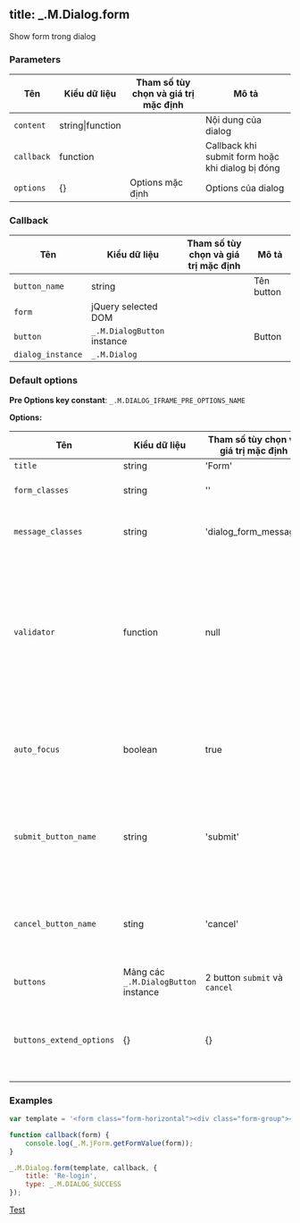 title: _.M.Dialog.form
-----
<script src="/test_files/dialog.js"></script>

Show form trong dialog

### Parameters
<table class="table table-striped">
    <thead>
    <tr>
        <th>Tên</th>
        <th>Kiểu dữ liệu</th>
        <th>Tham số tùy chọn và giá trị mặc định</th>
        <th>Mô tả</th>
    </tr>
    </thead>
    <tbody>
    <tr>
        <td><code>content</code></td>
        <td>string|function</td>
        <td></td>
        <td>Nội dung của dialog</td>
    </tr>
    <tr>
        <td><code>callback</code></td>
        <td>function</td>
        <td></td>
        <td>Callback khi submit form hoặc khi dialog bị đóng</td>
    </tr>
    <tr>
        <td><code>options</code></td>
        <td>{}</td>
        <td>Options mặc định</td>
        <td>Options của dialog</td>
    </tr>
    </tbody>
</table>

### Callback
<table class="table table-striped">
    <thead>
    <tr>
        <th>Tên</th>
        <th>Kiểu dữ liệu</th>
        <th>Tham số tùy chọn và giá trị mặc định</th>
        <th>Mô tả</th>
    </tr>
    </thead>
    <tbody>
    <tr>
        <td><code>button_name</code></td>
        <td>string</td>
        <td></td>
        <td>Tên button</td>
    </tr>
    <tr>
        <td><code>form</code></td>
        <td>jQuery selected DOM</td>
        <td></td>
        <td></td>
    </tr>
    <tr>
        <td><code>button</code></td>
        <td><code>_.M.DialogButton</code> instance</td>
        <td></td>
        <td>Button</td>
    </tr>
    <tr>
        <td><code>dialog_instance</code></td>
        <td><code>_.M.Dialog</code></td>
        <td></td>
        <td></td>
    </tr>
    </tbody>
</table>

### Default options

<p><strong>Pre Options key constant</strong>: <code>_.M.DIALOG_IFRAME_PRE_OPTIONS_NAME</code></p>
<p><strong>Options:</strong></p>
<table class="table table-striped">
    <thead>
    <tr>
        <th>Tên</th>
        <th>Kiểu dữ liệu</th>
        <th>Tham số tùy chọn và giá trị mặc định</th>
        <th>Mô tả</th>
    </tr>
    </thead>
    <tbody>
    <tr>
        <td><code>title</code></td>
        <td>string</td>
        <td>'Form'</td>
        <td>Tiêu đề dialog</td>
    </tr>
    <tr>
        <td><code>form_classes</code></td>
        <td>string</td>
        <td>''</td>
        <td>Chuỗi tên các class của tag <code>form</code></td>
    </tr>
    <tr>
        <td><code>message_classes</code></td>
        <td>string</td>
        <td>'dialog_form_message'</td>
        <td>Chuỗi tên class của div chứa thông điệp của dialog</td>
    </tr>
    <tr>
        <td><code>validator</code></td>
        <td>function</td>
        <td>null</td>
        <td>
            <p>Validator callback của form. Parameters:</p>
            <dl class="dl-horizontal">
                <dt>form</dt>
                <dd>jQuery selected DOM</dd>
                <dt>dialog_instance</dt>
                <dd>Dialog instance</dd>
            </dl>
        </td>
    </tr>
    <tr>
        <td><code>auto_focus</code></td>
        <td>boolean</td>
        <td>true</td>
        <td>Tự động focus vào input/textarea đầu tiên của form (input/textarea) đó phải visible</td>
    </tr>
    <tr>
        <td><code>submit_button_name</code></td>
        <td>string</td>
        <td>'submit'</td>
        <td>Tên button sẽ dùng để trigger khi form submit không phải do click button, vd như nhấn <code>enter</code> khi
            đang ở trong một input
        </td>
    </tr>
    <tr>
        <td><code>cancel_button_name</code></td>
        <td>sting</td>
        <td>'cancel'</td>
        <td>Tên butotn sẽ dùng để trigger khi dialog bị đóng không bởi do một button nào đó trong form</td>
    </tr>
    <tr>
        <td><code>buttons</code></td>
        <td>Mảng các <code>_.M.DialogButton</code> instance</td>
        <td>2 button <code>submit</code> và <code>cancel</code></td>
        <td>Các button cho form</td>
    </tr>
    <tr>
        <td><code>buttons_extend_options</code></td>
        <td>{}</td>
        <td>{}</td>
        <td>Object chứa các options cho các button: key là tên button, value là options của button đó</td>
    </tr>
    </tbody>
</table>

### Examples

```js
var template = '<form class="form-horizontal"><div class="form-group"><label for="inputEmail3" class="col-sm-2 control-label">Email</label><div class="col-sm-10"><input type="email" name="email" class="form-control" id="inputEmail3" placeholder="Email"></div></div><div class="form-group"><label for="inputPassword3" class="col-sm-2 control-label">Password</label><div class="col-sm-10"><input type="password" name="password" class="form-control" id="inputPassword3" placeholder="Password"></div></div><div class="form-group"><div class="col-sm-offset-2 col-sm-10"><select name="groups" id="groups" class="form-control" multiple><option value="a">A</option><option value="b">B</option><option value="c">C</option></select></div></div><div class="form-group"><div class="col-sm-offset-2 col-sm-10"><div class="checkbox"><label><input type="checkbox" name="remember_me"> Remember me</label></div></div></div></form>';

function callback(form) {
    console.log(_.M.jForm.getFormValue(form));
}

_.M.Dialog.form(template, callback, {
    title: 'Re-login',
    type: _.M.DIALOG_SUCCESS
});
```

<div class="well">
    <a href="javascript: testDialogHelperForm()" class="btn btn-info">Test</a>
</div>